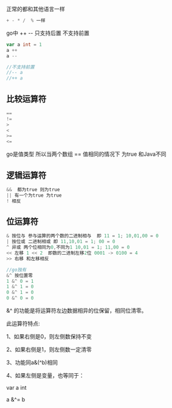 正常的都和其他语言一样

```go
+ - * /  % 一样
```

go中 ++ -- 只支持后置 不支持前置

```go
var a int = 1
a ++
a --

//不支持前置
//-- a
//++ a
```

## 比较运算符

```go
==
!= 
> 
< 
>=
<=
```

go是值类型  所以当两个数组 ==  值相同的情况下 为true 和Java不同

## 逻辑运算符

```go
&&  都为true 则为true
|| 有一个为true 为true
! 相反 
```

## 位运算符

```go
& 按位与 参与运算的两个数的二进制相与  即 11 = 1; 10,01,00 = 0
| 按位或 二进制相或 即 11,10,01 = 1; 00 = 0
^ 异或 两个位相同为0,不同为1 10,01 = 1; 11,00 = 0
<< 左移 1 << 2  即数的二进制左移2位 0001 -> 0100 = 4
>> 右移 和左移相反

//go独有
&^ 按位置零
1 &^ 0 = 1
1 &^ 1 = 0
0 &^ 1 = 0
0 &^ 0 = 0
```

&^ 的功能是将运算符左边数据相异的位保留，相同位清零。

此运算符特点:

1、如果右侧是0，则左侧数保持不变

2、如果右侧是1，则左侧数一定清零

3、功能同a&(^b)相同

4、如果左侧是变量，也等同于：

var a int

a &^= b
